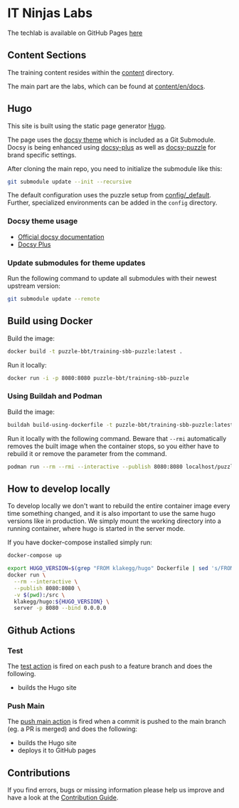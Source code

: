 # IT Ninjas Labs


The techlab is available on GitHub Pages [here](https://labs.it-ninjas.ch)


## Content Sections

The training content resides within the [content](content) directory.

The main part are the labs, which can be found at [content/en/docs](content/en/docs).


## Hugo

This site is built using the static page generator [Hugo](https://gohugo.io/).

The page uses the [docsy theme](https://github.com/google/docsy) which is included as a Git Submodule.
Docsy is being enhanced using [docsy-plus](https://github.com/puzzle/docsy-plus/) as well as
[docsy-puzzle](https://github.com/puzzle/docsy-puzzle/)
for brand specific settings.

After cloning the main repo, you need to initialize the submodule like this:

```bash
git submodule update --init --recursive
```

The default configuration uses the puzzle setup from [config/_default](config/_default/config.toml).
Further, specialized environments can be added in the `config` directory.


### Docsy theme usage

* [Official docsy documentation](https://www.docsy.dev/docs/)
* [Docsy Plus](https://github.com/puzzle/docsy-plus/)


### Update submodules for theme updates

Run the following command to update all submodules with their newest upstream version:

```bash
git submodule update --remote
```


## Build using Docker

Build the image:

```bash
docker build -t puzzle-bbt/training-sbb-puzzle:latest .
```

Run it locally:

```bash
docker run -i -p 8080:8080 puzzle-bbt/training-sbb-puzzle
```


### Using Buildah and Podman

Build the image:

```bash
buildah build-using-dockerfile -t puzzle-bbt/training-sbb-puzzle:latest .
```

Run it locally with the following command. Beware that `--rmi` automatically removes the built image when the container stops, so you either have to rebuild it or remove the parameter from the command.

```bash
podman run --rm --rmi --interactive --publish 8080:8080 localhost/puzzle-bbt/training-sbb-puzzle:latest
```


## How to develop locally

To develop locally we don't want to rebuild the entire container image every time something changed, and it is also important to use the same hugo versions like in production.
We simply mount the working directory into a running container, where hugo is started in the server mode.

If you have docker-compose installed simply run:


```bash
docker-compose up
```

```bash
export HUGO_VERSION=$(grep "FROM klakegg/hugo" Dockerfile | sed 's/FROM klakegg\/hugo://g' | sed 's/ AS builder//g')
docker run \
  --rm --interactive \
  --publish 8080:8080 \
  -v $(pwd):/src \
  klakegg/hugo:${HUGO_VERSION} \
  server -p 8080 --bind 0.0.0.0
```

## Github Actions


### Test

The [test action](.github/workflows/test.yml) is fired on each push to a feature branch and does the following.

* builds the Hugo site


### Push Main

The [push main action](.github/workflows/main.yml) is fired when a commit is pushed to the main branch (eg. a PR is merged) and does the following:

* builds the Hugo site
* deploys it to GitHub pages


## Contributions

If you find errors, bugs or missing information please help us improve and have a look at the [Contribution Guide](CONTRIBUTING.md).
